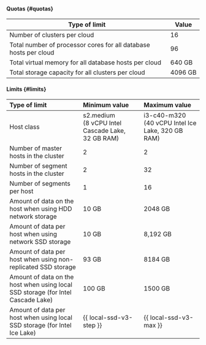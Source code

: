 #### Quotas {#quotas}

| Type of limit                                                                | Value |
|--------------------------------------------------------------------------------|----------|
| Number of clusters per cloud                                            | 16       |
| Total number of processor cores for all database hosts per cloud | 96       |
| Total virtual memory for all database hosts per cloud   | 640 GB   |
| Total storage capacity for all clusters per cloud                     | 4096 GB  |


#### Limits {#limits}

| Type of limit                                                                                               | Minimum value                             | Maximum value                            |
|:--------------------------------------------------------------------------------------------------------------|:-------------------------------------------------|:-------------------------------------------------|
| Host class                                                                                                   | s2.medium (8 vCPU Intel Cascade Lake, 32 GB RAM) | i3-c40-m320 (40 vCPU Intel Ice Lake, 320 GB RAM) |
| Number of master hosts in the cluster                                                                         | 2                                                | 2                                                |
| Number of segment hosts in the cluster                                                                        | 2                                                | 32                                               |
| Number of segments per host                                                                                  | 1                                                | 16                                               |
| Amount of data on the host when using HDD network storage                                       | 10 GB                                            | 2048 GB                                          |
| Amount of data per host when using network SSD storage                                       | 10 GB                                            | 8,192 GB                                          |
| Amount of data per host when using non-replicated SSD storage                               | 93 GB                                            | 8184 GB                                          |
| Amount of data on the host when using local SSD storage (for Intel Cascade Lake)  | 100 GB                                           | 1500 GB                                          |
| Amount of data per host when using local SSD storage (for Intel Ice Lake)      | {{ local-ssd-v3-step }}                          | {{ local-ssd-v3-max }}                           |